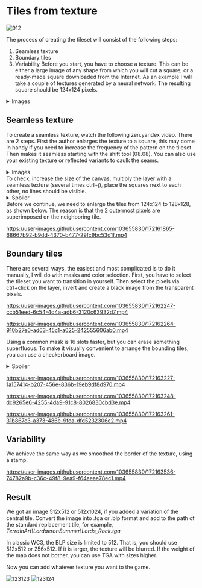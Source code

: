 # Tiles from texture
![912](https://user-images.githubusercontent.com/103655830/172154704-6e289768-e740-4bd7-8b2a-f862b3f9037d.png)

The process of creating the tileset will consist of the following steps:
1. Seamless texture
2. Boundary tiles
3. Variability
Before you start, you have to choose a texture. This can be either a large image of any shape from which you will cut a square, or a ready-made square downloaded from the Internet. As an example I will take a couple of textures generated by a neural network. The resulting square should be 124x124 pixels.
<details>
  <summary>Images</summary>
  
![11](https://user-images.githubusercontent.com/103655830/172155148-46148055-5e24-403a-9d8e-676265cf92c5.png)
![plz](https://user-images.githubusercontent.com/103655830/172155158-b7648508-4861-423e-9ef9-33f744f3fa94.png)
</details>

## Seamless texture
To create a seamless texture, watch the following zen.yandex video. There are 2 steps. First the author enlarges the texture to a square, this may come in handy if you need to increase the frequency of the pattern on the tileset. Then makes it seamless starting with the shift tool (08.08). You can also use your existing texture or reflected variants to caulk the seams.
<details>
  <summary>Images</summary>
  
![2_1](https://user-images.githubusercontent.com/103655830/172158754-b146e406-7665-462e-8ff4-ea70c1127d6a.png)
![2_2](https://user-images.githubusercontent.com/103655830/172158755-925de9fa-0c2b-4875-838b-8e20b3ad6e1c.png)
</details>
To check, increase the size of the canvas, multiply the layer with a seamless texture (several times ctrl+j), place the squares next to each other, no lines should be visible.
<details>
  <summary>Spoiler</summary>
  
![123](https://user-images.githubusercontent.com/103655830/172156726-7c46d278-5f34-49e2-bf56-34687db63bdb.png)
</details>
Before we continue, we need to enlarge the tiles from 124x124 to 128x128, as shown below. The reason is that the 2 outermost pixels are superimposed on the neighboring tile.

https://user-images.githubusercontent.com/103655830/172161865-68667b92-b9dd-4370-b477-29fc9bc53d1f.mp4

## Boundary tiles

There are several ways, the easiest and most complicated is to do it manually, I will do with masks and color selection.
First, you have to select the tileset you want to transition in yourself. Then select the pixels via ctrl+click on the layer, invert and create a black image from the transparent pixels.

https://user-images.githubusercontent.com/103655830/172162247-ccb51eed-6c54-4d4a-adb6-3120c63932d7.mp4

https://user-images.githubusercontent.com/103655830/172162264-910b27e0-ad63-45c1-a025-242555606ab0.mp4

Using a common mask is 16 slots faster, but you can erase something superfluous. To make it visually convenient to arrange the bounding tiles, you can use a checkerboard image.
<details>
  <summary>Spoiler</summary>
  
![tile_1](https://user-images.githubusercontent.com/103655830/172162541-c2a75597-cbf5-46be-8c1a-ff3ce2779fe9.png)
</details>

https://user-images.githubusercontent.com/103655830/172163227-1a157414-b207-456e-836b-19eb9df8d970.mp4

https://user-images.githubusercontent.com/103655830/172163248-dc9265e6-4255-4da9-91c8-8026830cbd3e.mp4

https://user-images.githubusercontent.com/103655830/172163261-31b867c3-a373-486e-9fca-dfd5232306e2.mp4

## Variability
We achieve the same way as we smoothed the border of the texture, using a stamp.

https://user-images.githubusercontent.com/103655830/172163536-74782a9b-c36c-49f8-9ea9-f64aeae78ec1.mp4

## Result
We got an image 512x512 or 512x1024, if you added a variation of the central tile. Convert the image into .tga or .blp format and add to the path of the standard replacement tile, for example, *TerrainArt\LordaeronSummer\Lords_Rock.tga*

In classic WC3, the BLP size is limited to 512. That is, you should use 512x512 or 256x512. If it is larger, the texture will be blurred.
If the weight of the map does not bother, you can use TGA with sizes higher.

Now you can add whatever texture you want to the game.

![123123](https://user-images.githubusercontent.com/103655830/172164105-13971794-32bc-4d6e-848a-4757251b4eef.png)
![123124](https://user-images.githubusercontent.com/103655830/172164123-c9822f92-4c73-40e1-9c5f-2c26ce121b72.png)

